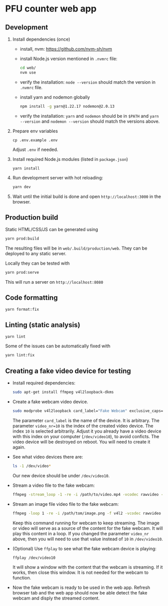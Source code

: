 # PFU counter web app

## Development

1. Install dependencies (once)

   - install, nvm: https://github.com/nvm-sh/nvm

   - install Node.js version mentioned in `.nvmrc` file:

      ```bash
      cd web/
      nvm use
      ```

   - verify the installation: `node --version` should match the version in `.nvmrc` file.

   - install yarn and nodemon globally

     ```bash
     npm install -g yarn@1.22.17 nodemon@2.0.13
     ```

   - verify the installation: `yarn` and `nodemon` should be in `$PATH` and `yarn --version` and `nodemon --version` should match the versions above.


2. Prepare env variables

    ```
    cp .env.example .env
    ```
    
    Adjust `.env` if needed.


3. Install required Node.js modules (listed in `package.json`)

    ```
    yarn install
    ```

4. Run development server with hot reloading:

    ```bash
    yarn dev
    ```

5. Wait until the initial build is done and open `http://localhost:3000` in the browser.


## Production build

Static HTML/CSS/JS can be generated using

```bash
yarn prod:build
```

The resulting files will be in `web/.build/production/web`. They can be deployed to any static server.

Locally they can be tested with

```bash
yarn prod:serve
```

This will run a server on `http://localhost:8080`


## Code formatting

```bash
yarn format:fix
```

## Linting (static analysis)

```bash
yarn lint
```

Some of the issues can be automatically fixed with

```bash
yarn lint:fix
```

## Creating a fake video device for testing

- Install required dependencies:

  ```bash
  sudo apt-get install ffmpeg v4l2loopback-dkms
  ```

- Create a fake webcam video device.

  ```bash
  sudo modprobe v4l2loopback card_label="Fake Webcam" exclusive_caps=1 devices=1 video_nr=10
  ```

  The parameter `card_label` is the name of the device. It is arbitrary. The parameter `video_nr=10` is the index of the created video device. The index `10` is selected arbitrarily. Adjust it you already have a video device with this index on your computer (`/dev/video10`), to avoid conficts. The video device will be destroyed on reboot. You will need to create it again.

- See what video devices there are:

  ```bash
  ls -1 /dev/video*
  ```

  Our new device should be under `/dev/video10`.

- Stream a video file to the fake webcam:

  ```bash
  ffmpeg -stream_loop -1 -re -i /path/to/video.mp4 -vcodec rawvideo -threads 0 -f v4l2 /dev/video10
  ```

- Stream an image file video file to the fake webcam:

  ```bash
  ffmpeg -loop 1 -re -i /path/tom/image.png -f v4l2 -vcodec rawvideo /dev/video10
  ```

  Keep this command running for webcam to keep streaming. The image or video will serve as a source of the content for the fake webcam. It will play this content in a loop. If you changed the parameter `video_nr` above, then you will need to use that value instead of `10` in `/dev/video10`.

- (Optional) Use `ffplay` to see what the fake webcam device is playing:

  ```bash
  ffplay /dev/video10
  ```

  It will show a window with the content that the webcam is streaming. If it works, then close this window. It is not needed for the webcam to function.

- Now the fake webcam is ready to be used in the web app. Refresh browser tab and the web app should now be able detect the fake webcam and disply the streamed content.
